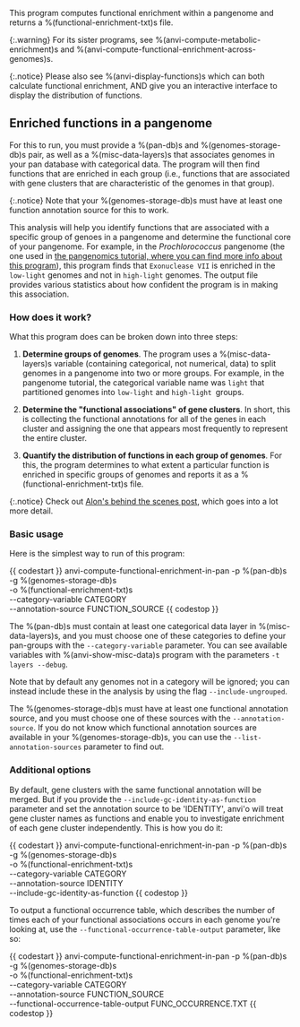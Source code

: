 This program computes functional enrichment within a pangenome and returns a %(functional-enrichment-txt)s file.

{:.warning}
For its sister programs, see %(anvi-compute-metabolic-enrichment)s and %(anvi-compute-functional-enrichment-across-genomes)s.

{:.notice}
Please also see %(anvi-display-functions)s which can both calculate functional enrichment, AND give you an interactive interface to display the distribution of functions.

## Enriched functions in a pangenome

For this to run, you must provide a %(pan-db)s and %(genomes-storage-db)s pair, as well as a %(misc-data-layers)s that associates genomes in your pan database with categorical data. The program will then find functions that are enriched in each group (i.e., functions that are associated with gene clusters that are characteristic of the genomes in that group). 

{:.notice}
Note that your %(genomes-storage-db)s must have at least one function annotation source for this to work.

This analysis will help you identify functions that are associated with a specific group of genoes in a pangenome and determine the functional core of your pangenome. For example, in the *Prochlorococcus* pangenome (the one used in [the pangenomics tutorial, where you can find more info about this program](http://merenlab.org/2016/11/08/pangenomics-v2/#making-sense-of-functions-in-your-pangenome)), this program finds that `Exonuclease VII` is enriched in the `low-light` genomes and not in `high-light` genomes. The output file provides various statistics about how confident the program is in making this association.

### How does it work?

What this program does can be broken down into three steps:

1. **Determine groups of genomes**. The program uses a %(misc-data-layers)s variable (containing categorical, not numerical, data) to split genomes in a pangenome into two or more groups. For example, in the pangenome tutorial, the categorical variable name was `light` that partitioned genomes into `low-light` and `high-light `groups.

2.  **Determine the "functional associations" of gene clusters**. In short, this is collecting the functional annotations for all of the genes in each cluster and assigning the one that appears most frequently to represent the entire cluster.

3. **Quantify the distribution of functions in each group of genomes**. For this, the program determines to what extent a particular function is enriched in specific groups of genomes and reports it as a %(functional-enrichment-txt)s file.

{:.notice}
Check out [Alon's behind the scenes post](http://merenlab.org/2016/11/08/pangenomics-v2/#making-sense-of-functions-in-your-pangenome), which goes into a lot more detail.

### Basic usage

Here is the simplest way to run of this program:

{{ codestart }}
anvi-compute-functional-enrichment-in-pan -p %(pan-db)s\
                                          -g %(genomes-storage-db)s \
                                          -o %(functional-enrichment-txt)s \
                                          --category-variable CATEGORY \
                                          --annotation-source FUNCTION_SOURCE
{{ codestop }}

The %(pan-db)s must contain at least one categorical data layer in %(misc-data-layers)s, and you must choose one of these categories to define your pan-groups with the `--category-variable` parameter. You can see available variables with %(anvi-show-misc-data)s program with the parameters `-t layers --debug`.

Note that by default any genomes not in a category will be ignored; you can instead include these in the analysis by using the flag `--include-ungrouped`.

The %(genomes-storage-db)s must have at least one functional annotation source, and you must choose one of these sources with the `--annotation-source`. If you do not know which functional annotation sources are available in your %(genomes-storage-db)s, you can use the `--list-annotation-sources` parameter to find out.

### Additional options

By default, gene clusters with the same functional annotation will be merged. But if you provide the `--include-gc-identity-as-function` parameter and set the annotation source to be 'IDENTITY', anvi'o will treat gene cluster names as functions and enable you to investigate enrichment of each gene cluster independently. This is how you do it:

{{ codestart }}
anvi-compute-functional-enrichment-in-pan -p %(pan-db)s\
                                          -g %(genomes-storage-db)s \
                                          -o %(functional-enrichment-txt)s \
                                          --category-variable CATEGORY \
                                          --annotation-source IDENTITY \
                                          --include-gc-identity-as-function
{{ codestop }}

To output a functional occurrence table, which describes the number of times each of your functional associations occurs in each genome you're looking at, use the `--functional-occurrence-table-output` parameter, like so:

{{ codestart }}
anvi-compute-functional-enrichment-in-pan -p %(pan-db)s\
                                          -g %(genomes-storage-db)s \
                                          -o %(functional-enrichment-txt)s \
                                          --category-variable CATEGORY \
                                          --annotation-source FUNCTION_SOURCE \
                                          --functional-occurrence-table-output FUNC_OCCURRENCE.TXT
{{ codestop }}